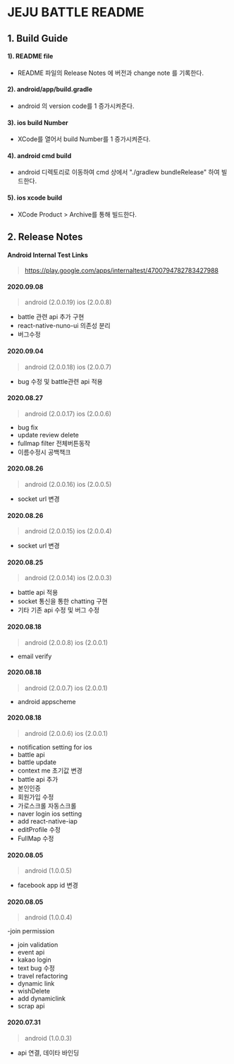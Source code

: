 # JEJU BATTLE README

## 1. Build Guide

#### 1). README file
  - README 파일의 Release Notes 에 버전과 change note 를 기록한다.
#### 2). android/app/build.gradle
  - android 의 version code를 1 증가시켜준다.
#### 3). ios build Number
  - XCode를 열어서 build Number를 1 증가시켜준다.
#### 4). android cmd build
  - android 디렉토리로 이동하여 cmd 상에서 "./gradlew bundleRelease" 하여 빌드한다.
#### 5). ios xcode build
  - XCode Product > Archive를 통해 빌드한다.


## 2. Release Notes

####  Android Internal Test Links
  > https://play.google.com/apps/internaltest/4700794782783427988

####  2020.09.08
  > android (2.0.0.19)
  > ios (2.0.0.8)

  - battle 관련 api 추가 구현
  - react-native-nuno-ui 의존성 분리
  - 버그수정

####  2020.09.04
  > android (2.0.0.18)
  > ios (2.0.0.7)

  - bug 수정 및 battle관련 api 적용

####  2020.08.27
  > android (2.0.0.17)
  > ios (2.0.0.6)

  - bug fix
  - update review delete
  - fullmap filter 전체버튼동작
  - 이름수정시 공백책크



####  2020.08.26
  > android (2.0.0.16)
  > ios (2.0.0.5)

  - socket url 변경


####  2020.08.26
  > android (2.0.0.15)
  > ios (2.0.0.4)

  - socket url 변경

####  2020.08.25
  > android (2.0.0.14)
  > ios (2.0.0.3)

  - battle api 적용
  - socket 통신을 통한 chatting 구현
  - 기타 기존 api 수정 및 버그 수정

####  2020.08.18
  > android (2.0.0.8)
  > ios (2.0.0.1)

  - email verify

####  2020.08.18
  > android (2.0.0.7)
  > ios (2.0.0.1)

  - android appscheme

####  2020.08.18
  > android (2.0.0.6)
  > ios (2.0.0.1)

  - notification setting for ios
  - battle api
  - battle update
  - context me 초기값 변경
  - battle api 추가
  - 본인인증
  - 회원가입 수정
  - 가로스크롤 자동스크롤
  - naver login ios setting
  - add react-native-iap
  - editProfile 수정
  - FullMap 수정


####  2020.08.05
  > android (1.0.0.5)

  - facebook app id 변경

####  2020.08.05
  > android (1.0.0.4)

  -join permission
  - join validation
  - event api
  - kakao login
  - text bug 수정
  - travel refactoring
  - dynamic link
  - wishDelete
  - add dynamiclink
- scrap api

####  2020.07.31
  > android (1.0.0.3)

  - api 연결, 데이타 바인딩